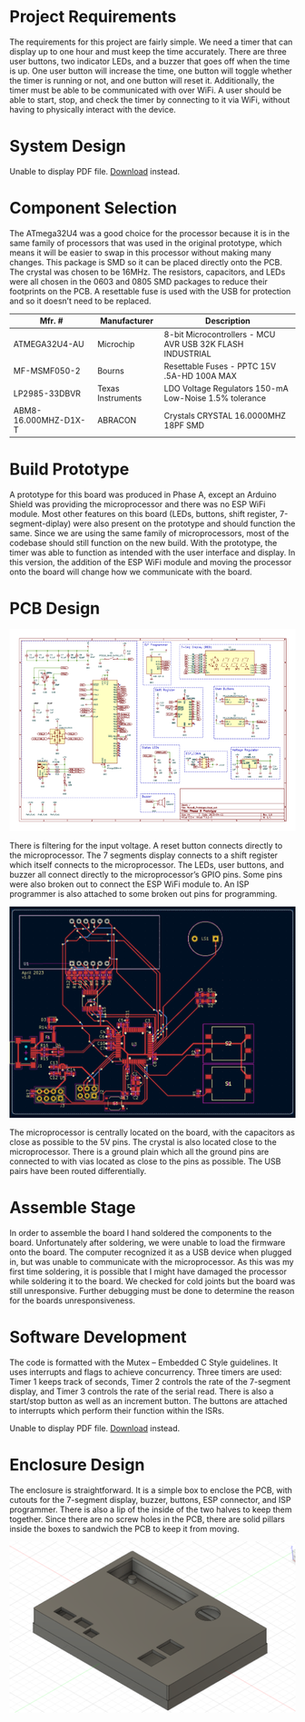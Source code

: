 # Project Requirements

The requirements for this project are fairly simple. We need a timer that can display up to one hour and must keep the time accurately. There are three user buttons, two indicator LEDs, and a buzzer that goes off when the time is up. One user button will increase the time, one button will toggle whether the timer is running or not, and one button will reset it. Additionally, the timer must be able to be communicated with over WiFi. A user should be able to start, stop, and check the timer by connecting to it via WiFi, without having to physically interact with the device.

# System Design

<object data="./Hardware_Block_Diagram.pdf" type="application/pdf">
      <p>Unable to display PDF file. <a href="./Code_Block_Diagram.pdf">Download</a> instead.</p>
</object>

# Component Selection

The ATmega32U4 was a good choice for the processor because it is in the same family of processors that was used in the original prototype, which means it will be easier to swap in this processor without making many changes. This package is SMD so it can be placed directly onto the PCB. The crystal was chosen to be 16MHz. The resistors, capacitors, and LEDs were all chosen in the 0603 and 0805 SMD packages to reduce their footprints on the PCB. A resettable fuse is used with the USB for protection and so it doesn’t need to be replaced.

|Mfr. #|Manufacturer|Description|
|---|---|---|
|ATMEGA32U4-AU|Microchip|8-bit Microcontrollers - MCU AVR USB 32K FLASH INDUSTRIAL|
|MF-MSMF050-2|Bourns|Resettable Fuses - PPTC 15V .5A-HD 100A MAX|
|LP2985-33DBVR|Texas Instruments|LDO Voltage Regulators 150-mA Low-Noise 1.5% tolerance|
|ABM8-16.000MHZ-D1X-T|ABRACON|Crystals CRYSTAL 16.0000MHZ 18PF SMD|


# Build Prototype

A prototype for this board was produced in Phase A, except an Arduino Shield was providing the microprocessor and there was no ESP WiFi module. Most other features on this board (LEDs, buttons, shift register, 7-segment-diplay) were also present on the prototype and should function the same. Since we are using the same family of microprocessors, most of the codebase should still function on the new build. With the prototype, the timer was able to function as intended with the user interface and display. In this version, the addition of the ESP WiFi module and moving the processor onto the board will change how we communicate with the board.

# PCB Design

![PCB Schematic](../PCB/schematic/PhaseB_Prototype.png)

There is filtering for the input voltage. A reset button connects directly to the microprocessor. The 7 segments display connects to a shift register which itself connects to the microprocessor. The LEDs, user buttons, and buzzer all connect directly to the microprocessor’s GPIO pins. Some pins were also broken out to connect the ESP WiFi module to. An ISP programmer is also attached to some broken out pins for programming.

![PCB Layout](../PCB/plot/pcb_layout.png)

The microprocessor is centrally located on the board, with the capacitors as close as possible to the 5V pins. The crystal is also located close to the microprocessor. There is a ground plain which all the ground pins are connected to with vias located as close to the pins as possible. The USB pairs have been routed differentially.

# Assemble Stage

In order to assemble the board I hand soldered the components to the board. Unfortunately after soldering, we were unable to load the firmware onto the board. The computer recognized it as a USB device when plugged in, but was unable to communicate with the microprocessor. As this was my first time soldering, it is possible that I might have damaged the processor while soldering it to the board. We checked for cold joints but the board was still unresponsive. Further debugging must be done to determine the reason for the boards unresponsiveness.

# Software Development

The code is formatted with the Mutex – Embedded C Style guidelines. It uses interrupts and flags to achieve concurrency. Three timers are used: Timer 1 keeps track of seconds, Timer 2 controls the rate of the 7-segment display, and Timer 3 controls the rate of the serial read. There is also a start/stop button as well as an increment button. The buttons are attached to interrupts which perform their function within the ISRs.

<object data="./Code_Block_Diagram.pdf" type="application/pdf">
      <p>Unable to display PDF file. <a href="./Code_Block_Diagram.pdf">Download</a> instead.</p>
</object>

# Enclosure Design

The enclosure is straightforward. It is a simple box to enclose the PCB, with cutouts for the 7-segment display, buzzer, buttons, ESP connector, and ISP programmer. There is also a lip of the inside of the two halves to keep them together. Since there are no screw holes in the PCB, there are solid pillars inside the boxes to sandwich the PCB to keep it from moving.

![Enclosure](./Enclosure.png)


